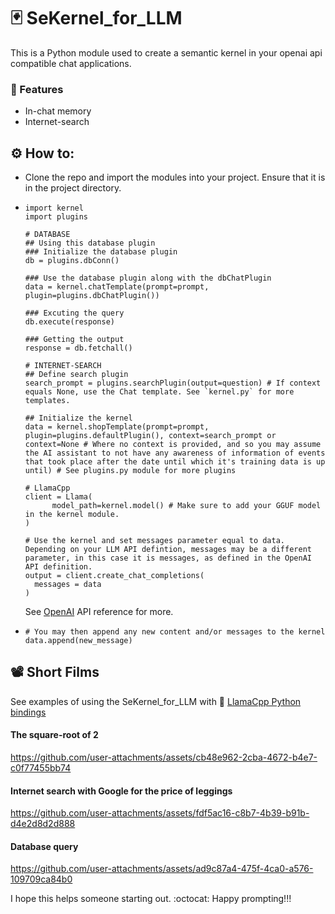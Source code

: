 # 🃏 SeKernel_for_LLM
This is a Python module used to create a semantic kernel in your openai api compatible chat applications.

### 🍬 Features
- In-chat memory
- Internet-search

## ⚙️ How to:
- Clone the repo and import the modules into your project. Ensure that it is in the project directory.
- ```
  import kernel
  import plugins

  # DATABASE
  ## Using this database plugin
  ### Initialize the database plugin
  db = plugins.dbConn()

  ### Use the database plugin along with the dbChatPlugin
  data = kernel.chatTemplate(prompt=prompt, plugin=plugins.dbChatPlugin())

  ### Excuting the query
  db.execute(response)

  ### Getting the output
  response = db.fetchall()

  # INTERNET-SEARCH
  ## Define search plugin
  search_prompt = plugins.searchPlugin(output=question) # If context equals None, use the Chat template. See `kernel.py` for more templates.

  ## Initialize the kernel
  data = kernel.shopTemplate(prompt=prompt, plugin=plugins.defaultPlugin(), context=search_prompt or context=None # Where no context is provided, and so you may assume the AI assistant to not have any awareness of information of events that took place after the date until which it's training data is up until) # See plugins.py module for more plugins

  # LlamaCpp
  client = Llama(
        model_path=kernel.model() # Make sure to add your GGUF model in the kernel module.
  )

  # Use the kernel and set messages parameter equal to data. Depending on your LLM API defintion, messages may be a different parameter, in this case it is messages, as defined in the OpenAI API definition.
  output = client.create_chat_completions(
    messages = data
  )
  ```
  See [OpenAI](https://platform.openai.com/docs/api-reference/chat/create) API reference for more.
- ```
  # You may then append any new content and/or messages to the kernel
  data.append(new_message)
  ```
## 📽️ Short Films
See examples of using the SeKernel_for_LLM with 🦙 [LlamaCpp Python bindings](https://github.com/abetlen/llama-cpp-python)

#### The square-root of 2
https://github.com/user-attachments/assets/cb48e962-2cba-4672-b4e7-c0f77455bb74

#### Internet search with Google for the price of leggings
https://github.com/user-attachments/assets/fdf5ac16-c8b7-4b39-b91b-d4e2d8d2d888

#### Database query
https://github.com/user-attachments/assets/ad9c87a4-475f-4ca0-a576-109709ca84b0






I hope this helps someone starting out. :octocat: Happy prompting!!!
